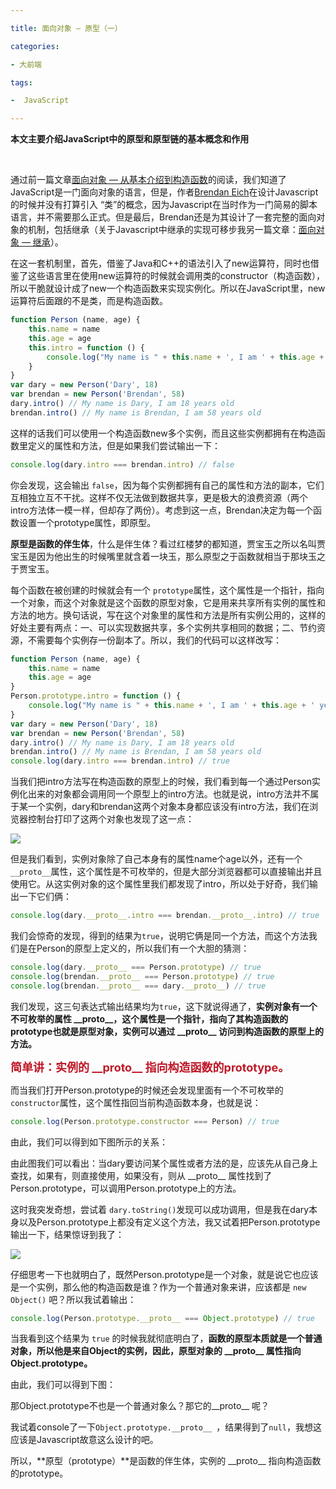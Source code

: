 ```yaml
---

title: 面向对象 — 原型（一）

categories:

- 大前端

tags:

-  JavaScript

---
```


**本文主要介绍JavaScript中的原型和原型链的基本概念和作用**

<br>

通过前一篇文章[面向对象 — 从基本介绍到构造函数](/2019/11/06/oop-01/ "面向对象 — 从基本介绍到构造函数")的阅读，我们知道了JavaScript是一门面向对象的语言，但是，作者[Brendan Eich](https://baike.baidu.com/item/Brendan%20Eich/561441 "https://baike.baidu.com/item/Brendan Eich/561441")在设计Javascript的时候并没有打算引入 “类”的概念，因为Javascript在当时作为一门简易的脚本语言，并不需要那么正式。但是最后，Brendan还是为其设计了一套完整的面向对象的机制，包括继承（关于Javascript中继承的实现可移步我另一篇文章：[面向对象 — 继承]()）。

在这一套机制里，首先，借鉴了Java和C++的语法引入了new运算符，同时也借鉴了这些语言里在使用new运算符的时候就会调用类的constructor（构造函数），所以干脆就设计成了new一个构造函数来实现实例化。所以在JavaScript里，new运算符后面跟的不是类，而是构造函数。

```javascript
function Person (name, age) {
    this.name = name
    this.age = age
    this.intro = function () {
        console.log("My name is " + this.name + ', I am ' + this.age + ' years old')
    }
}
var dary = new Person('Dary', 18)
var brendan = new Person('Brendan', 58)
dary.intro() // My name is Dary, I am 18 years old
brendan.intro() // My name is Brendan, I am 58 years old
```

这样的话我们可以使用一个构造函数new多个实例，而且这些实例都拥有在构造函数里定义的属性和方法，但是如果我们尝试输出一下：

```javascript
console.log(dary.intro === brendan.intro) // false
```

你会发现，这会输出 `false`，因为每个实例都拥有自己的属性和方法的副本，它们互相独立互不干扰。这样不仅无法做到数据共享，更是极大的浪费资源（两个intro方法体一模一样，但却存了两份）。考虑到这一点，Brendan决定为每一个函数设置一个prototype属性，即原型。

**原型是函数的伴生体**，什么是伴生体？看过红楼梦的都知道，贾宝玉之所以名叫贾宝玉是因为他出生的时候嘴里就含着一块玉，那么原型之于函数就相当于那块玉之于贾宝玉。

每个函数在被创建的时候就会有一个 `prototype`属性，这个属性是一个指针，指向一个对象，而这个对象就是这个函数的原型对象，它是用来共享所有实例的属性和方法的地方。换句话说，写在这个对象里的属性和方法是所有实例公用的，这样的好处主要有两点：一、可以实现数据共享，多个实例共享相同的数据；二、节约资源，不需要每个实例存一份副本了。所以，我们的代码可以这样改写：

```javascript
function Person (name, age) {
    this.name = name
    this.age = age
}
Person.prototype.intro = function () {
    console.log("My name is " + this.name + ', I am ' + this.age + ' years old')
}
var dary = new Person('Dary', 18)
var brendan = new Person('Brendan', 58)
dary.intro() // My name is Dary, I am 18 years old
brendan.intro() // My name is Brendan, I am 58 years old
console.log(dary.intro === brendan.intro) // true
```

当我们把intro方法写在构造函数的原型上的时候，我们看到每一个通过Person实例化出来的对象都会调用同一个原型上的intro方法。也就是说，intro方法并不属于某一个实例，dary和brendan这两个对象本身都应该没有intro方法，我们在浏览器控制台打印了这两个对象也发现了这一点：

![](\img\article\原型console截图.png)

但是我们看到，实例对象除了自己本身有的属性name个age以外，还有一个`__proto__`属性，这个属性是不可枚举的，但是大部分浏览器都可以直接输出并且使用它。从这实例对象的这个属性里我们都发现了intro，所以处于好奇，我们输出一下它们俩：

```javascript
console.log(dary.__proto__.intro === brendan.__proto__.intro) // true
```

我们会惊奇的发现，得到的结果为`true`，说明它俩是同一个方法，而这个方法我们是在Person的原型上定义的，所以我们有一个大胆的猜测：

```javascript
console.log(dary.__proto__ === Person.prototype) // true
console.log(brendan.__proto__ === Person.prototype) // true
console.log(brendan.__proto__ === dary.__proto__) // true
```

我们发现，这三句表达式输出结果均为`true`，这下就说得通了，**实例对象有一个不可枚举的属性 \_\_proto\_\_，这个属性是一个指针，指向了其构造函数的prototype也就是原型对象，实例可以通过 \_\_proto\_\_ 访问到构造函数的原型上的方法。**

<font color="#bf1827 " size=4>**简单讲：实例的 \_\_proto\_\_ 指向构造函数的prototype。**</font>

而当我们打开Person.prototype的时候还会发现里面有一个不可枚举的`constructor`属性，这个属性指回当前构造函数本身，也就是说：

```javascript
console.log(Person.prototype.constructor === Person) // true
```

由此，我们可以得到如下图所示的关系：



由此图我们可以看出：当dary要访问某个属性或者方法的是，应该先从自己身上查找，如果有，则直接使用，如果没有，则从 \_\_proto\_\_ 属性找到了Person.prototype，可以调用Person.prototype上的方法。

这时我突发奇想，尝试着 `dary.toString()`发现可以成功调用，但是我在dary本身以及Person.prototype上都没有定义这个方法，我又试着把Person.prototype输出一下，结果惊讶到我了：

![](/img/article/原型console截图2.png)

仔细思考一下也就明白了，既然Person.prototype是一个对象，就是说它也应该是一个实例，那么他的构造函数是谁？作为一个普通对象来讲，应该都是 `new Object()` 吧？所以我试着输出：

```javascript
console.log(Person.prototype.__proto__ === Object.prototype) // true
```

当我看到这个结果为 `true` 的时候我就彻底明白了，**函数的原型本质就是一个普通对象，所以他是来自Object的实例，因此，原型对象的 \_\_proto\_\_ 属性指向Object.prototype。**

由此，我们可以得到下图：



那Object.prototype不也是一个普通对象么？那它的\_\_proto\_\_ 呢？

我试着console了一下`Object.prototype.__proto__ `，结果得到了`null`，我想这应该是Javascript故意这么设计的吧。

所以，**原型（prototype）**是函数的伴生体，实例的 \_\_proto\_\_  指向构造函数的prototype。